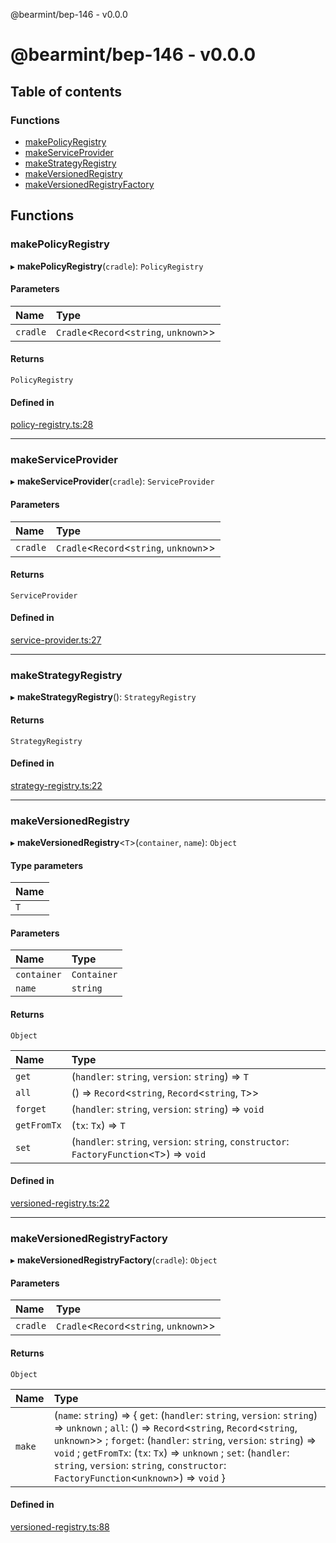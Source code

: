 @bearmint/bep-146 - v0.0.0

# @bearmint/bep-146 - v0.0.0

## Table of contents

### Functions

- [makePolicyRegistry](README.md#makepolicyregistry)
- [makeServiceProvider](README.md#makeserviceprovider)
- [makeStrategyRegistry](README.md#makestrategyregistry)
- [makeVersionedRegistry](README.md#makeversionedregistry)
- [makeVersionedRegistryFactory](README.md#makeversionedregistryfactory)

## Functions

### makePolicyRegistry

▸ **makePolicyRegistry**(`cradle`): `PolicyRegistry`

#### Parameters

| Name | Type |
| :------ | :------ |
| `cradle` | `Cradle`<`Record`<`string`, `unknown`\>\> |

#### Returns

`PolicyRegistry`

#### Defined in

[policy-registry.ts:28](https://github.com/bearmint/bearmint/blob/main/packages/bep-146/source/policy-registry.ts#L28)

___

### makeServiceProvider

▸ **makeServiceProvider**(`cradle`): `ServiceProvider`

#### Parameters

| Name | Type |
| :------ | :------ |
| `cradle` | `Cradle`<`Record`<`string`, `unknown`\>\> |

#### Returns

`ServiceProvider`

#### Defined in

[service-provider.ts:27](https://github.com/bearmint/bearmint/blob/main/packages/bep-146/source/service-provider.ts#L27)

___

### makeStrategyRegistry

▸ **makeStrategyRegistry**(): `StrategyRegistry`

#### Returns

`StrategyRegistry`

#### Defined in

[strategy-registry.ts:22](https://github.com/bearmint/bearmint/blob/main/packages/bep-146/source/strategy-registry.ts#L22)

___

### makeVersionedRegistry

▸ **makeVersionedRegistry**<`T`\>(`container`, `name`): `Object`

#### Type parameters

| Name |
| :------ |
| `T` |

#### Parameters

| Name | Type |
| :------ | :------ |
| `container` | `Container` |
| `name` | `string` |

#### Returns

`Object`

| Name | Type |
| :------ | :------ |
| `get` | (`handler`: `string`, `version`: `string`) => `T` |
| `all` | () => `Record`<`string`, `Record`<`string`, `T`\>\> |
| `forget` | (`handler`: `string`, `version`: `string`) => `void` |
| `getFromTx` | (`tx`: `Tx`) => `T` |
| `set` | (`handler`: `string`, `version`: `string`, `constructor`: `FactoryFunction`<`T`\>) => `void` |

#### Defined in

[versioned-registry.ts:22](https://github.com/bearmint/bearmint/blob/main/packages/bep-146/source/versioned-registry.ts#L22)

___

### makeVersionedRegistryFactory

▸ **makeVersionedRegistryFactory**(`cradle`): `Object`

#### Parameters

| Name | Type |
| :------ | :------ |
| `cradle` | `Cradle`<`Record`<`string`, `unknown`\>\> |

#### Returns

`Object`

| Name | Type |
| :------ | :------ |
| `make` | (`name`: `string`) => { `get`: (`handler`: `string`, `version`: `string`) => `unknown` ; `all`: () => `Record`<`string`, `Record`<`string`, `unknown`\>\> ; `forget`: (`handler`: `string`, `version`: `string`) => `void` ; `getFromTx`: (`tx`: `Tx`) => `unknown` ; `set`: (`handler`: `string`, `version`: `string`, `constructor`: `FactoryFunction`<`unknown`\>) => `void`  } |

#### Defined in

[versioned-registry.ts:88](https://github.com/bearmint/bearmint/blob/main/packages/bep-146/source/versioned-registry.ts#L88)
